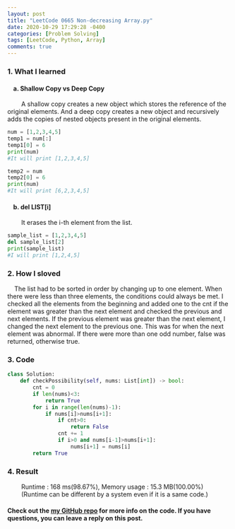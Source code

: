 ```yaml
---
layout: post
title: "LeetCode 0665 Non-decreasing Array.py"
date: 2020-10-29 17:29:28 -0400
categories: [Problem Solving]
tags: [LeetCode, Python, Array]
comments: true
---
```


### 1. What I learned
#### &nbsp;&nbsp;&nbsp;&nbsp;a. Shallow Copy vs Deep Copy
&nbsp;&nbsp;&nbsp;&nbsp;&nbsp;&nbsp;&nbsp;&nbsp;A shallow copy creates a new object which stores the reference of the original elements. And a deep copy creates a new object and recursively adds the copies of nested objects present in the original elements.
```python
num = [1,2,3,4,5]
temp1 = num[:]
temp1[0] = 6
print(num)
#It will print [1,2,3,4,5]

temp2 = num
temp2[0] = 6
print(num)
#It will print [6,2,3,4,5]
```
#### &nbsp;&nbsp;&nbsp;&nbsp;b. del LIST[i]
&nbsp;&nbsp;&nbsp;&nbsp;&nbsp;&nbsp;&nbsp;&nbsp;It erases the i-th element from the list.
```python
sample_list = [1,2,3,4,5]
del sample_list[2]
print(sample_list)
#I will print [1,2,4,5]
```

### 2. How I sloved
&nbsp;&nbsp;&nbsp;&nbsp;The list had to be sorted in order by changing up to one element. When there were less than three elements, the conditions could always be met. I checked all the elements from the beginning and added one to the cnt if the element was greater than the next element and checked the previous and next elements. If the previous element was greater than the next element, I changed the next element to the previous one. This was for when the next element was abnormal. If there were more than one odd number, false was returned, otherwise true.

### 3. Code
```python
class Solution:
    def checkPossibility(self, nums: List[int]) -> bool:
        cnt = 0
        if len(nums)<3:
            return True
        for i in range(len(nums)-1):
            if nums[i]>nums[i+1]:
                if cnt>0:
                    return False
                cnt += 1
                if i>0 and nums[i-1]>nums[i+1]:
                    nums[i+1] = nums[i]
        return True
```

### 4. Result
&nbsp;&nbsp;&nbsp;&nbsp;&nbsp;&nbsp;&nbsp;&nbsp;Runtime : 168 ms(98.67%), Memory usage : 15.3 MB(100.00%)  
&nbsp;&nbsp;&nbsp;&nbsp;&nbsp;&nbsp;&nbsp;&nbsp;(Runtime can be different by a system even if it is a same code.)

#### Check out the [my GitHub repo][hyuk-gh] for more info on the code. If you have questions, you can leave a reply on this post.
[hyuk-gh]:   https://github.com/dlgur1994/StudyAlgorithms
